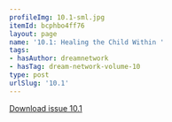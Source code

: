 ```yaml
---
profileImg: 10.1-sml.jpg
itemId: bcphbo4ff76
layout: page
name: '10.1: Healing the Child Within '
tags:
- hasAuthor: dreamnetwork
- hasTag: dream-network-volume-10
type: post
urlSlug: '10.1'
---
```

<a href="../files/pdfs/Volume_10/10.1-Dream-Network-Journal_Volume-10_No-1.pdf" download="">Download issue 10.1</a>